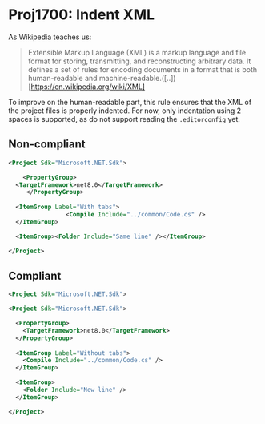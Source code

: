# Proj1700: Indent XML
As Wikipedia teaches us:
> Extensible Markup Language (XML) is a markup language and file format for
> storing, transmitting, and reconstructing arbitrary data. It defines a set of
> rules for encoding documents in a format that is both human-readable and
> machine-readable.([..])[https://en.wikipedia.org/wiki/XML]

To improve on the human-readable part, this rule ensures that the XML of the
project files is properly indented. For now, only indentation using 2 spaces 
is supported, as do not support reading the `.editorconfig` yet.

## Non-compliant
``` XML
<Project Sdk="Microsoft.NET.Sdk">

    <PropertyGroup>
  <TargetFramework>net8.0</TargetFramework>
     </PropertyGroup>
  
  <ItemGroup Label="With tabs">
				<Compile Include="../common/Code.cs" />
  </ItemGroup>

  <ItemGroup><Folder Include="Same line" /></ItemGroup>

</Project>
```

## Compliant
``` XML
<Project Sdk="Microsoft.NET.Sdk">

<Project Sdk="Microsoft.NET.Sdk">

  <PropertyGroup>
    <TargetFramework>net8.0</TargetFramework>
  </PropertyGroup>
  
  <ItemGroup Label="Without tabs">
    <Compile Include="../common/Code.cs" />
  </ItemGroup>

  <ItemGroup>
    <Folder Include="New line" />
  </ItemGroup>

</Project>
```
